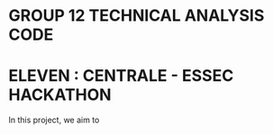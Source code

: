 # GROUP 12 TECHNICAL ANALYSIS CODE
# ELEVEN : CENTRALE - ESSEC HACKATHON

In this project, we aim to 

